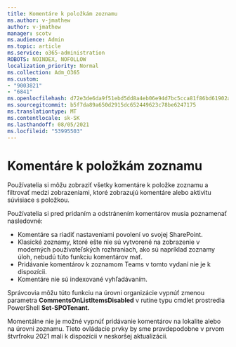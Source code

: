 ```yaml
---
title: Komentáre k položkám zoznamu
ms.author: v-jmathew
author: v-jmathew
manager: scotv
ms.audience: Admin
ms.topic: article
ms.service: o365-administration
ROBOTS: NOINDEX, NOFOLLOW
localization_priority: Normal
ms.collection: Adm_O365
ms.custom:
- "9003821"
- "6841"
ms.openlocfilehash: d72e3de6da9f51ebd5dd8a4eb06e94d7bc5cca81f86bd61902a9587b00f7b7b0
ms.sourcegitcommit: b5f7da89a650d2915dc652449623c78be6247175
ms.translationtype: MT
ms.contentlocale: sk-SK
ms.lasthandoff: 08/05/2021
ms.locfileid: "53995503"
---
```

# <a name="comments-on-list-items"></a>Komentáre k položkám zoznamu

Používatelia si môžu zobraziť všetky komentáre k položke zoznamu a filtrovať medzi zobrazeniami, ktoré zobrazujú komentáre alebo aktivitu súvisiace s položkou.

Používatelia si pred pridaním a odstránením komentárov musia poznamenať nasledovné:

- Komentáre sa riadiť nastaveniami povolení vo svojej SharePoint.
- Klasické zoznamy, ktoré ešte nie sú vytvorené na zobrazenie v moderných používateľských rozhraniach, ako sú napríklad zoznamy úloh, nebudú túto funkciu komentárov mať.
- Pridávanie komentárov k zoznamom Teams v tomto vydaní nie je k dispozícii.
- Komentáre nie sú indexované vyhľadávaním.

Správcovia môžu túto funkciu na úrovni organizácie vypnúť zmenou parametra **CommentsOnListItemsDisabled** v rutine typu cmdlet prostredia PowerShell **Set-SPOTenant.**

Momentálne nie je možné vypnúť pridávanie komentárov na lokalite alebo na úrovni zoznamu. Tieto ovládacie prvky by sme pravdepodobne v prvom štvrťroku 2021 mali k dispozícii v neskoršej aktualizácii.
